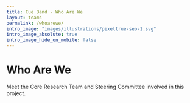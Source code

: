 ```yaml
---
title: Cue Band - Who Are We
layout: teams
permalink: /whoarewe/
intro_image: "images/illustrations/pixeltrue-seo-1.svg"
intro_image_absolute: true
intro_image_hide_on_mobile: false
---
```


# Who Are We
Meet the Core Research Team and Steering Committee involved in this project.

